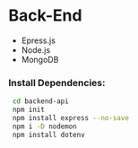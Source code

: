 # Back-End

- Epress.js
- Node.js
- MongoDB

### Install Dependencies:

```bash
 cd backend-api
 npm init
 npm install express --no-save
 npm i -D nodemon
 npm install dotenv
```

